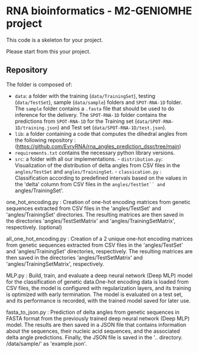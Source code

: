# RNA bioinformatics - M2-GENIOMHE project 

This code is a skeleton for your project. 

Please start from this your project. 

## Repository

The folder is composed of: 
- `data`: a folder with the training (`data/TrainingSet`), testing (`data/TestSet`), sample (`data/sample`) folders and `SPOT-RNA-1D` folder.
        The `sample` folder contains a `.fasta` file that should be used to do inference for the delivery. 
        The `SPOT-RNA-1D` folder contains the predictions from `SPOT-RNA-1D` for the Training set (`data/SPOT-RNA-1D/training.json`) and Test set (`data/SPOT-RNA-1D/test.json`).
- `lib`: a folder containing a code that computes the dihedral angles from the following repository :(https://github.com/EvryRNA/rna_angles_prediction_dssr/tree/main)
- `requirements.txt` contains the necessary python library versions.
- `src`: a folder with all our implementations.
          - `distribution.py`: Visualization of the distribution of delta angles from CSV files in the `angles/TestSet` and `angles/TrainingSet`.
          - `classication.py` : Classification according to predefined intervals based on the values in the 'delta' column from CSV files in the                                `angles/TestSet`` and `angles/TrainingSet'.

one_hot_encoding.py : Creation of one-hot encoding matrices from genetic sequences extracted from CSV files in the 'angles/TestSet' and 'angles/TrainingSet' directories. The resulting matrices are then saved in the directories 'angles/TestSetMatrix' and 'angles/TrainingSetMatrix', respectively. (optional)

all_one_hot_encoding.py : Creation of a 2 unique one-hot encoding matrices from genetic sequences extracted from CSV files in the 'angles/TestSet' and 'angles/TrainingSet' directories, respectively. The resulting matrices are then saved in the directories 'angles/TestSetMatrix' and 'angles/TrainingSetMatrix', respectively.

MLP.py : Build, train, and evaluate a deep neural network (Deep MLP) model for the classification of genetic data.One-hot encoding data is loaded from CSV files, the model is configured with regularization layers, and its training is optimized with early termination. The model is evaluated on a test set, and its performance is recorded, with the trained model saved for later use.

fasta_to_json.py : Prediction of delta angles from genetic sequences in FASTA format from the previously trained deep neural network (Deep MLP) model. The results are then saved in a JSON file that contains information about the sequences, their nucleic acid sequences, and the associated delta angle predictions. Finally, the JSON file is saved in the '.. directory. /data/sample/' as 'example.json'.
